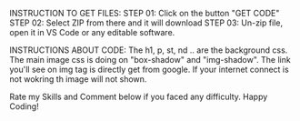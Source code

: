 INSTRUCTION TO GET FILES:
STEP 01: Click on the button "GET CODE"
STEP 02: Select ZIP from there and it will download
STEP 03: Un-zip file, open it in VS Code or any editable software. 

INSTRUCTIONS ABOUT CODE:
The h1, p, st, nd .. are the background css. The main image css is doing on "box-shadow" and "img-shadow".
The link you'll see on img tag is directly get from google. If your internet connect is not wokring th image will not shown.

Rate my Skills and Comment below if you faced any difficulty.
Happy Coding!

